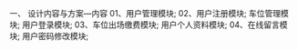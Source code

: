
一、 设计内容与方案—内容
01、用户管理模块;
02、用户注册模块;
车位管理模块;
用户登录模块;
03、车位出场缴费模块;
用户个人资料模块;
04、在线留言模块;
    用户密码修改模块;
